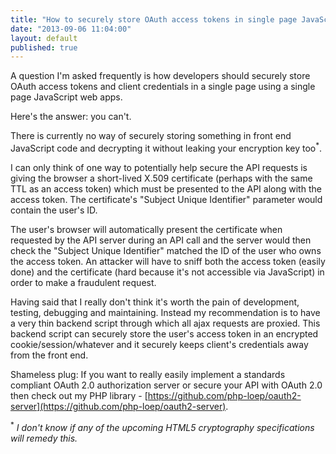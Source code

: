 ```yaml
---
title: "How to securely store OAuth access tokens in single page JavaScript web apps"
date: "2013-09-06 11:04:00"
layout: default
published: true
---
```


A question I'm asked frequently is how developers should securely store OAuth access tokens and client credentials in a single page using a single page JavaScript web apps.

Here's the answer: you can't.

There is currently no way of securely storing something in front end JavaScript code and decrypting it without leaking your encryption key too<sup>*</sup>.

I can only think of one way to potentially help secure the API requests is giving the browser a short-lived X.509 certificate (perhaps with the same TTL as an access token) which must be presented to the API along with the access token. The certificate's "Subject Unique Identifier" parameter would contain the user's ID.

The user's browser will automatically present the certificate when requested by the API server during an API call and the server would then check the "Subject Unique Identifier" matched the ID of the user who owns the access token. An attacker will have to sniff both the access token (easily done) and the certificate (hard because it's not accessible via JavaScript) in order to make a fraudulent request.

Having said that I really don't think it's worth the pain of development, testing, debugging and maintaining. Instead my recommendation is to have a very thin backend script through which all ajax requests are proxied. This backend script can securely store the user's access token in an encrypted cookie/session/whatever and it securely keeps client's credentials away from the front end.

Shameless plug: If you want to really easily implement a standards compliant OAuth 2.0 authorization server or secure your API with OAuth 2.0 then check out my PHP library - [https://github.com/php-loep/oauth2-server](https://github.com/php-loep/oauth2-server).

<sup>*</sup> _I don't know if any of the upcoming HTML5 cryptography specifications will remedy this._